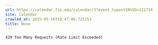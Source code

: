 ```yaml
---
url: https://calendar.fiu.edu/calendar/3?event_types%5B%5D=121719
site: Calendar
crawled_at: 2025-05-16T10:47:06.725153
title: None
---
```


```
429 Too Many Requests (Rate Limit Exceeded)

```

